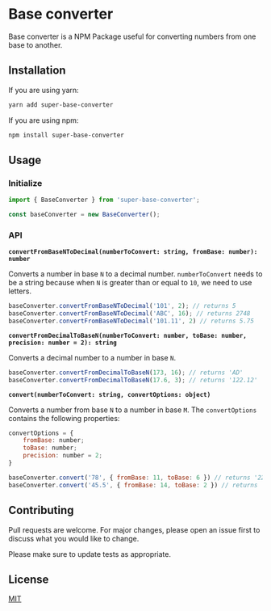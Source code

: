 # Base converter

Base converter is a NPM Package useful for converting numbers from one base to another.

## Installation

If you are using yarn:

```bash
yarn add super-base-converter
```

If you are using npm:

```bash
npm install super-base-converter
```

## Usage

### Initialize

```javascript
import { BaseConverter } from 'super-base-converter';

const baseConverter = new BaseConverter();
```

### API

**`convertFromBaseNToDecimal(numberToConvert: string, fromBase: number): number`**

Converts a number in base `N` to a decimal number. `numberToConvert` needs to be a string because when `N` is greater than or equal to `10`, we need to use letters.

```javascript
baseConverter.convertFromBaseNToDecimal('101', 2); // returns 5
baseConverter.convertFromBaseNToDecimal('ABC', 16); // returns 2748
baseConverter.convertFromBaseNToDecimal('101.11', 2) // returns 5.75
```

**`convertFromDecimalToBaseN(numberToConvert: number, toBase: number, precision: number = 2): string`**

Converts a decimal number to a number in base `N`.

```javascript
baseConverter.convertFromDecimalToBaseN(173, 16); // returns 'AD'
baseConverter.convertFromDecimalToBaseN(17.6, 3); // returns '122.12'
```

**`convert(numberToConvert: string, convertOptions: object)`**

Converts a number from base `N` to a number in base `M`. The `convertOptions` contains the following properties:

```javascript
convertOptions = {
    fromBase: number;
    toBase: number;
    precision: number = 2;
}
```

```javascript
baseConverter.convert('78', { fromBase: 11, toBase: 6 }) // returns '221'
baseConverter.convert('45.5', { fromBase: 14, toBase: 2 }) // returns '111101.01'
```

## Contributing

Pull requests are welcome. For major changes, please open an issue first to discuss what you would like to change.

Please make sure to update tests as appropriate.

## License

[MIT](https://choosealicense.com/licenses/mit/)
